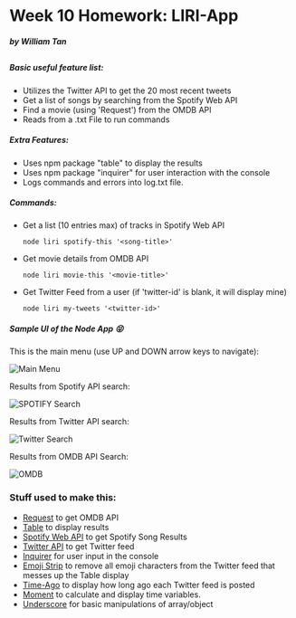 # Week 10 Homework: LIRI-App
##### by William Tan
##

##### Basic useful feature list:

 * Utilizes the Twitter API to get the 20 most recent tweets
 * Get a list of songs by searching from the Spotify Web API
 * Find a movie (using 'Request') from the OMDB API
 * Reads from a .txt File to run commands

##### Extra Features:

 * Uses npm package "table" to display the results
 * Uses npm package "inquirer" for user interaction with the console
 * Logs commands and errors into log.txt file.

##### Commands:

* Get a list (10 entries max) of tracks in Spotify Web API
   ```
   node liri spotify-this '<song-title>'
   ```
* Get movie details from OMDB API
   ```
   node liri movie-this '<movie-title>'
   ```
* Get Twitter Feed from a user (if 'twitter-id' is blank, it will display mine)
   ```
   node liri my-tweets '<twitter-id>'
   ```

##### Sample UI of the Node App :stuck_out_tongue_closed_eyes:
This is the main menu (use UP and DOWN arrow keys to navigate):

![Main Menu](https://i.gyazo.com/aa88d3afe4bdcd8ad4f4187ab74131c3.gif)

Results from Spotify API search:

![SPOTIFY Search](https://i.gyazo.com/c66cf43f3e3250eca61fd3237dc64d65.png)

Results from Twitter API search:

![Twitter Search](https://i.gyazo.com/31563e46486a2dd7788d2822ef0262f9.png)

Results from OMDB API Search:

![OMDB](https://i.gyazo.com/83debfdab4942b935076f6041fb2e616.png)

### Stuff used to make this:

 * [Request](https://www.npmjs.com/package/request) to get OMDB API
 * [Table](https://www.npmjs.com/package/table) to display results
 * [Spotify Web API](https://www.npmjs.com/package/spotify-web-api-node) to get Spotify Song Results
 * [Twitter API](https://www.npmjs.com/package/twitter) to get Twitter feed
 * [Inquirer](https://www.npmjs.com/package/inquirer) for user input in the console
 * [Emoji Strip](https://www.npmjs.com/package/emoji-strip) to remove all emoji characters from the Twitter feed that messes up the Table display
 * [Time-Ago](https://www.npmjs.com/package/node-time-ago) to display how long ago each Twitter feed is posted
 * [Moment](https://www.npmjs.com/package/moment) to calculate and display time variables.
 * [Underscore](https://www.npmjs.com/package/underscore) for basic manipulations of array/object
